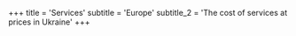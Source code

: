 +++
title = 'Services'
subtitle = 'Europe'
subtitle_2 = 'The cost of services at prices in Ukraine'
+++